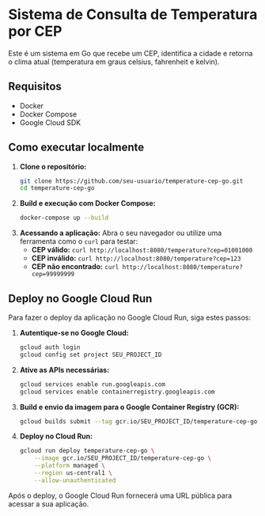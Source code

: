 # Sistema de Consulta de Temperatura por CEP

Este é um sistema em Go que recebe um CEP, identifica a cidade e retorna o clima atual (temperatura em graus celsius, fahrenheit e kelvin).

## Requisitos

*   Docker
*   Docker Compose
*   Google Cloud SDK

## Como executar localmente

1.  **Clone o repositório:**
    ```bash
    git clone https://github.com/seu-usuario/temperature-cep-go.git
    cd temperature-cep-go
    ```
2.  **Build e execução com Docker Compose:**
    ```bash
    docker-compose up --build
    ```
3.  **Acessando a aplicação:**
    Abra o seu navegador ou utilize uma ferramenta como o `curl` para testar:
    *   **CEP válido:** `curl http://localhost:8080/temperature?cep=01001000`
    *   **CEP inválido:** `curl http://localhost:8080/temperature?cep=123`
    *   **CEP não encontrado:** `curl http://localhost:8080/temperature?cep=99999999`

## Deploy no Google Cloud Run

Para fazer o deploy da aplicação no Google Cloud Run, siga estes passos:

1.  **Autentique-se no Google Cloud:**
    ```bash
    gcloud auth login
    gcloud config set project SEU_PROJECT_ID
    ```
2.  **Ative as APIs necessárias:**
    ```bash
    gcloud services enable run.googleapis.com
    gcloud services enable containerregistry.googleapis.com
    ```
3.  **Build e envio da imagem para o Google Container Registry (GCR):**
    ```bash
    gcloud builds submit --tag gcr.io/SEU_PROJECT_ID/temperature-cep-go
    ```
4.  **Deploy no Cloud Run:**
    ```bash
    gcloud run deploy temperature-cep-go \
        --image gcr.io/SEU_PROJECT_ID/temperature-cep-go \
        --platform managed \
        --region us-central1 \
        --allow-unauthenticated
    ```

Após o deploy, o Google Cloud Run fornecerá uma URL pública para acessar a sua aplicação.
